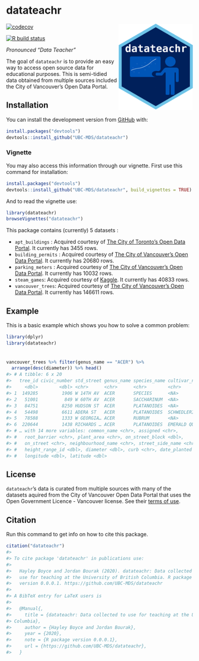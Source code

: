 
<!-- README.md is generated from README.Rmd. Please edit that file -->

# datateachr

<!-- badges: start -->

<img src="static/logo.png" width="200" align="right" />

[![codecov](https://codecov.io/gh/UBC-MDS/datateachr/branch/master/graph/badge.svg)](https://codecov.io/gh/UBC-MDS/datateachr)

[![R build
status](https://github.com/UBC-MDS/datateachr/workflows/R-CMD-check/badge.svg)](https://github.com/UBC-MDS/datateachr/actions)
<!-- badges: end -->

*Pronounced “Data Teacher”*

The goal of `datateachr` is to provide an easy way to access open source
data for educational purposes. This is semi-tidied data obtained from
multiple sources included the City of Vancouver’s Open Data Portal.

## Installation

You can install the development version from
[GitHub](https://github.com/UBC-MDS/datateachr) with:

``` r
install.packages("devtools")
devtools::install_github("UBC-MDS/datateachr")
```

### Vignette

You may also access this information through our vignette. First use
this command for installation:

``` r
install.packages("devtools")
devtools::install_github("UBC-MDS/datateachr", build_vignettes = TRUE)
```

And to read the vignette use:

``` r
library(datateachr)
browseVignettes("datateachr")
```

This package contains (currently) 5 datasets :

  - `apt_buildings` : Acquired courtesy of [The City of Toronto’s Open
    Data Portal](https://open.toronto.ca/). It currently has 3455 rows.
  - `building_permits` : Acquired courtesy of [The City of Vancouver’s
    Open Data Portal](https://opendata.vancouver.ca/pages/home/). It
    currently has 20680 rows.
  - `parking_meters` : Acquired courtesy of [The City of Vancouver’s
    Open Data Portal](https://opendata.vancouver.ca/pages/home/). It
    currently has 10032 rows.
  - `steam_games`: Acquired courtesy of
    [Kaggle](https://www.kaggle.com/trolukovich/steam-games-complete-dataset%202019-06-16).
    It currently has 40833 rows.
  - `vancouver_trees`: Acquired courtesy of [The City of Vancouver’s
    Open Data Portal](https://opendata.vancouver.ca/pages/home/). It
    currently has 146611 rows.

## Example

This is a basic example which shows you how to solve a common problem:

``` r
library(dplyr)
library(datateachr)


vancouver_trees %>% filter(genus_name == "ACER") %>% 
  arrange(desc(diameter)) %>% head()
#> # A tibble: 6 x 20
#>   tree_id civic_number std_street genus_name species_name cultivar_name
#>     <dbl>        <dbl> <chr>      <chr>      <chr>        <chr>        
#> 1  149285         1906 W 14TH AV  ACER       SPECIES      <NA>         
#> 2   51001          849 W 60TH AV  ACER       SACCHARINUM  <NA>         
#> 3   84751         8250 HUDSON ST  ACER       PLATANOIDES  <NA>         
#> 4   54498         6611 ADERA ST   ACER       PLATANOIDES  SCHWEDLERI   
#> 5   78588         1333 W GEORGIA… ACER       RUBRUM       <NA>         
#> 6  220644         1438 RICHARDS … ACER       PLATANOIDES  EMERALD QUEEN
#> # … with 14 more variables: common_name <chr>, assigned <chr>,
#> #   root_barrier <chr>, plant_area <chr>, on_street_block <dbl>,
#> #   on_street <chr>, neighbourhood_name <chr>, street_side_name <chr>,
#> #   height_range_id <dbl>, diameter <dbl>, curb <chr>, date_planted <date>,
#> #   longitude <dbl>, latitude <dbl>
```

## License

`datateachr`’s data is curated from multiple sources with many of the
datasets aquired from the City of Vancouver Open Data Portal that uses
the Open Government Licence - Vancouver license. See their [terms of
use](https://opendata.vancouver.ca/pages/licence/).

## Citation

Run this command to get info on how to cite this package.

``` r
citation("datateachr")
#> 
#> To cite package 'datateachr' in publications use:
#> 
#>   Hayley Boyce and Jordan Bourak (2020). datateachr: Data collected to
#>   use for teaching at the University of British Columbia. R package
#>   version 0.0.0.1. https://github.com/UBC-MDS/datateachr
#> 
#> A BibTeX entry for LaTeX users is
#> 
#>   @Manual{,
#>     title = {datateachr: Data collected to use for teaching at the University of British
#> Columbia},
#>     author = {Hayley Boyce and Jordan Bourak},
#>     year = {2020},
#>     note = {R package version 0.0.0.1},
#>     url = {https://github.com/UBC-MDS/datateachr},
#>   }
```
